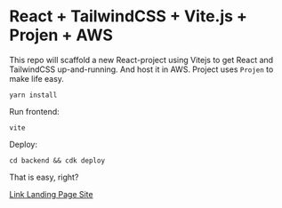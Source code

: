 # React + TailwindCSS + Vite.js + Projen + AWS 

This repo will scaffold a new React-project using Vitejs to get React and TailwindCSS up-and-running.
And host it in AWS.
Project uses `Projen` to make life easy.

```shell
yarn install
```

Run frontend:
```
vite
```

Deploy:
```shell
cd backend && cdk deploy
```

That is easy, right?

[Link Landing Page Site](https://henrique990.github.io/landing-page/)
